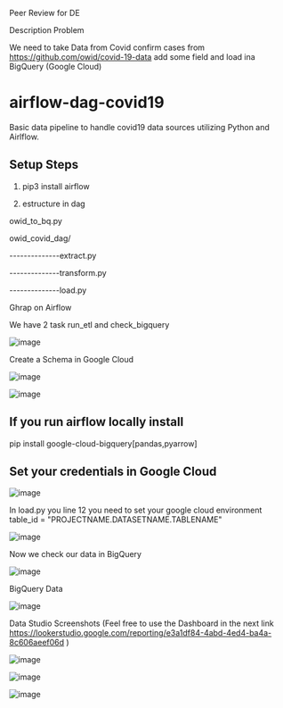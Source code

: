 Peer Review for DE

Description Problem

We need to take Data from Covid confirm cases from https://github.com/owid/covid-19-data
add some field and load ina BigQuery (Google Cloud)

# airflow-dag-covid19
Basic data pipeline to handle covid19 data sources utilizing Python and Airlflow.

## Setup Steps

1. pip3 install airflow

2. estructure in dag

owid_to_bq.py

owid_covid_dag/

--------------extract.py

--------------transform.py

--------------load.py

Ghrap on Airflow

We have 2 task run_etl and check_bigquery

![image](https://user-images.githubusercontent.com/31247855/215329871-2b46d5ee-bbc1-4642-8bdf-a767516985f6.png)

Create a Schema in Google Cloud

![image](https://user-images.githubusercontent.com/31247855/215330175-1fde5a42-2126-4c64-ac1c-b432067695cf.png)

![image](https://user-images.githubusercontent.com/31247855/215330109-1cd77003-750c-449f-a3af-fd86375ff086.png)

## If you run airflow locally install 

pip install google-cloud-bigquery[pandas,pyarrow]

## Set your credentials in Google Cloud 

![image](https://user-images.githubusercontent.com/31247855/215484617-63c55da4-ad4b-4cd0-a3e0-c7a4906fbabd.png)

In load.py you line 12 you need to set your google cloud environment   table_id = "PROJECTNAME.DATASETNAME.TABLENAME"

![image](https://user-images.githubusercontent.com/31247855/216761403-59fc963d-e8cb-437e-a144-a0ad34c93d29.png)

Now we check our data in BigQuery

![image](https://user-images.githubusercontent.com/31247855/216761416-70363f3c-5e59-4315-83b8-1810cdf0164a.png)

BigQuery Data

![image](https://user-images.githubusercontent.com/31247855/217383402-ce7109e7-fb4f-47ce-86f5-645ba80b38c1.png)

Data Studio Screenshots (Feel free to use the Dashboard in the next link https://lookerstudio.google.com/reporting/e3a1df84-4abd-4ed4-ba4a-8c606aeef06d )

![image](https://user-images.githubusercontent.com/31247855/217383512-a1c8122c-da2f-429c-b0a6-22e4671e256a.png)

![image](https://user-images.githubusercontent.com/31247855/217383847-2d777532-9a6e-4ff4-bb26-70dadbff4146.png)

![image](https://user-images.githubusercontent.com/31247855/217383925-4bb3cf2b-ada5-4d0b-ae7d-adc0b130dd54.png)



